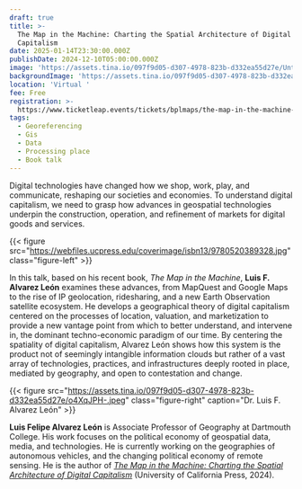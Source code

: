 ```yaml
---
draft: true
title: >-
  The Map in the Machine: Charting the Spatial Architecture of Digital
  Capitalism
date: 2025-01-14T23:30:00.000Z
publishDate: 2024-12-10T05:00:00.000Z
image: 'https://assets.tina.io/097f9d05-d307-4978-823b-d332ea55d27e/Untitled (33).png'
backgroundImage: 'https://assets.tina.io/097f9d05-d307-4978-823b-d332ea55d27e/Untitled (33).png'
location: 'Virtual '
fee: Free
registration: >-
  https://www.ticketleap.events/tickets/bplmaps/the-map-in-the-machine-charting-the-spatial-architecture-of-digital-capitalism
tags:
  - Georeferencing
  - Gis
  - Data
  - Processing place
  - Book talk
---
```


Digital technologies have changed how we shop, work, play, and communicate, reshaping our societies and economies. To understand digital capitalism, we need to grasp how advances in geospatial technologies underpin the construction, operation, and refinement of markets for digital goods and services.

{{< figure src="https://webfiles.ucpress.edu/coverimage/isbn13/9780520389328.jpg" class="figure-left" >}}

In this talk, based on his recent book, *The Map in the Machine*, **Luis F. Alvarez León** examines these advances, from MapQuest and Google Maps to the rise of IP geolocation, ridesharing, and a new Earth Observation satellite ecosystem. He develops a geographical theory of digital capitalism centered on the processes of location, valuation, and marketization to provide a new vantage point from which to better understand, and intervene in, the dominant techno-economic paradigm of our time. By centering the spatiality of digital capitalism, Alvarez León shows how this system is the product not of seemingly intangible information clouds but rather of a vast array of technologies, practices, and infrastructures deeply rooted in place, mediated by geography, and open to contestation and change.

{{< figure src="https://assets.tina.io/097f9d05-d307-4978-823b-d332ea55d27e/o4XqJPH-.jpeg" class="figure-right" caption="Dr. Luis F. Alvarez León" >}}

**Luis Felipe Alvarez León** is Associate Professor of Geography at Dartmouth College. His work focuses on the political economy of geospatial data, media, and technologies. He is currently working on the geographies of autonomous vehicles, and the changing political economy of remote sensing. He is the author of *[The Map in the Machine: Charting the Spatial Architecture of Digital Capitalism](https://www.ucpress.edu/books/the-map-in-the-machine/paper)* (University of California Press, 2024).
